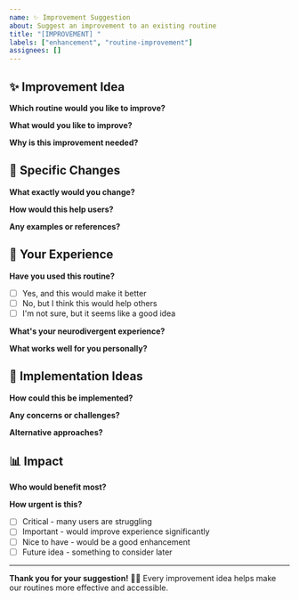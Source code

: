 ```yaml
---
name: ✨ Improvement Suggestion
about: Suggest an improvement to an existing routine
title: "[IMPROVEMENT] "
labels: ["enhancement", "routine-improvement"]
assignees: []
---
```


## ✨ Improvement Idea

**Which routine would you like to improve?**
<!-- Name of the routine file or title -->

**What would you like to improve?**
<!-- Describe the specific aspect you'd like to enhance -->

**Why is this improvement needed?**
<!-- How would this make the routine better for neurodivergent users? -->

## 🎯 Specific Changes

**What exactly would you change?**
<!-- Be specific about what you'd modify, add, or remove -->

**How would this help users?**
<!-- How would this improvement benefit people using the routine? -->

**Any examples or references?**
<!-- If you have examples of similar approaches that work well -->

## 💭 Your Experience

**Have you used this routine?**
- [ ] Yes, and this would make it better
- [ ] No, but I think this would help others
- [ ] I'm not sure, but it seems like a good idea

**What's your neurodivergent experience?**
<!-- Optional: Share your personal perspective (ADHD, autism, etc.) -->

**What works well for you personally?**
<!-- What strategies or approaches help you in similar situations? -->

## 🎨 Implementation Ideas

**How could this be implemented?**
<!-- Any thoughts on how to make this change? -->

**Any concerns or challenges?**
<!-- What might be difficult about implementing this? -->

**Alternative approaches?**
<!-- Are there other ways to achieve the same goal? -->

## 📊 Impact

**Who would benefit most?**
<!-- Which users would see the biggest improvement? -->

**How urgent is this?**
- [ ] Critical - many users are struggling
- [ ] Important - would improve experience significantly
- [ ] Nice to have - would be a good enhancement
- [ ] Future idea - something to consider later

---

**Thank you for your suggestion!** 🧠✨
Every improvement idea helps make our routines more effective and accessible. 